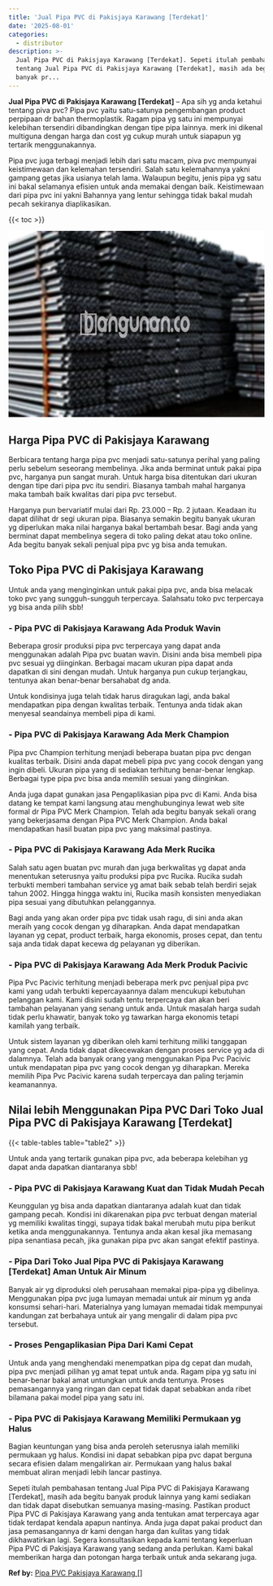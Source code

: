 ```yaml
---
title: 'Jual Pipa PVC di Pakisjaya Karawang [Terdekat]'
date: '2025-08-01'
categories:
  - distributor
description: >-
  Jual Pipa PVC di Pakisjaya Karawang [Terdekat]. Sepeti itulah pembahasan
  tentang Jual Pipa PVC di Pakisjaya Karawang [Terdekat], masih ada begitu
  banyak pr...
---
```


**Jual Pipa PVC di Pakisjaya Karawang \[Terdekat\]** – Apa sih yg anda ketahui tentang piva pvc? Pipa pvc yaitu satu-satunya pengembangan product perpipaan dr bahan thermoplastik. Ragam pipa yg satu ini mempunyai kelebihan tersendiri dibandingkan dengan tipe pipa lainnya. merk ini dikenal multiguna dengan harga dan cost yg cukup murah untuk siapapun yg tertarik menggunakannya.

Pipa pvc juga terbagi menjadi lebih dari satu macam, piva pvc mempunyai keistimewaan dan kelemahan tersendiri. Salah satu kelemahannya yakni gampang getas jika usianya telah lama. Walaupun begitu, jenis pipa yg satu ini bakal selamanya efisien untuk anda memakai dengan baik. Keistimewaan dari pipa pvc ini yakni Bahannya yang lentur sehingga tidak bakal mudah pecah sekiranya diaplikasikan.

{{< toc >}}

![Jual Pipa PVC di Pakisjaya Karawang [Terdekat]](/images/jaul-pipa-pvc-46.png)

## Harga Pipa PVC di Pakisjaya Karawang

Berbicara tentang harga pipa pvc menjadi satu-satunya perihal yang paling perlu sebelum seseorang membelinya. Jika anda berminat untuk pakai pipa pvc, harganya pun sangat murah. Untuk harga bisa ditentukan dari ukuran dengan tipe dari pipa pvc itu sendiri. Biasanya tambah mahal harganya maka tambah baik kwalitas dari pipa pvc tersebut.

Harganya pun bervariatif mulai dari Rp. 23.000 – Rp. 2 jutaan. Keadaan itu dapat dilihat dr segi ukuran pipa. Biasanya semakin begitu banyak ukuran yg diperlukan maka nilai harganya bakal bertambah besar. Bagi anda yang berminat dapat membelinya segera di toko paling dekat atau toko online. Ada begitu banyak sekali penjual pipa pvc yg bisa anda temukan.

## Toko Pipa PVC di Pakisjaya Karawang

Untuk anda yang menginginkan untuk pakai pipa pvc, anda bisa melacak toko pvc yang sungguh-sungguh terpercaya. Salahsatu toko pvc terpercaya yg bisa anda pilih sbb!

### \- Pipa PVC di Pakisjaya Karawang Ada Produk Wavin

Beberapa grosir produksi pipa pvc terpercaya yang dapat anda menggunakan adalah Pipa pvc buatan wavin. Disini anda bisa membeli pipa pvc sesuai yg diinginkan. Berbagai macam ukuran pipa dapat anda dapatkan di sini dengan mudah. Untuk harganya pun cukup terjangkau, tentunya akan benar-benar bersahabat dg anda.

Untuk kondisinya juga telah tidak harus diragukan lagi, anda bakal mendapatkan pipa dengan kwalitas terbaik. Tentunya anda tidak akan menyesal seandainya membeli pipa di kami.

### \- Pipa PVC di Pakisjaya Karawang Ada Merk Champion

Pipa pvc Champion terhitung menjadi beberapa buatan pipa pvc dengan kualitas terbaik. Disini anda dapat mebeli pipa pvc yang cocok dengan yang ingin dibeli. Ukuran pipa yang di sediakan terhitung benar-benar lengkap. Berbagai type pipa pvc bisa anda memilih sesuai yang diinginkan.

Anda juga dapat gunakan jasa Pengaplikasian pipa pvc di Kami. Anda bisa datang ke tempat kami langsung atau menghubunginya lewat web site formal dr Pipa PVC Merk Champion. Telah ada begitu banyak sekali orang yang bekerjasama dengan Pipa PVC Merk Champion. Anda bakal mendapatkan hasil buatan pipa pvc yang maksimal pastinya.

### \- Pipa PVC di Pakisjaya Karawang Ada Merk Rucika

Salah satu agen buatan pvc murah dan juga berkwalitas yg dapat anda menentukan seterusnya yaitu produksi pipa pvc Rucika. Rucika sudah terbukti memberi tambahan service yg amat baik sebab telah berdiri sejak tahun 2002. Hingga hingga waktu ini, Rucika masih konsisten menyediakan pipa sesuai yang dibutuhkan pelanggannya.

Bagi anda yang akan order pipa pvc tidak usah ragu, di sini anda akan meraih yang cocok dengan yg diharapkan. Anda dapat mendapatkan layanan yg cepat, product terbaik, harga ekonomis, proses cepat, dan tentu saja anda tidak dapat kecewa dg pelayanan yg diberikan.

### \- Pipa PVC di Pakisjaya Karawang Ada Merk Produk Pacivic

Pipa Pvc Pacivic terhitung menjadi beberapa merk pvc penjual pipa pvc kami yang udah terbukti kepercayaannya dalam mencukupi kebutuhan pelanggan kami. Kami disini sudah tentu terpercaya dan akan beri tambahan pelayanan yang senang untuk anda. Untuk masalah harga sudah tidak perlu khawatir, banyak toko yg tawarkan harga ekonomis tetapi kamilah yang terbaik.

Untuk sistem layanan yg diberikan oleh kami terhitung miliki tanggapan yang cepat. Anda tidak dapat dikecewakan dengan proses service yg ada di dalamnya. Telah ada banyak orang yang menggunakan Pipa Pvc Pacivic untuk mendapatan pipa pvc yang cocok dengan yg diharapkan. Mereka memilih Pipa Pvc Pacivic karena sudah terpercaya dan paling terjamin keamanannya.

## Nilai lebih Menggunakan Pipa PVC Dari Toko Jual Pipa PVC di Pakisjaya Karawang \[Terdekat\]

{{< table-tables table="table2" >}}

Untuk anda yang tertarik gunakan pipa pvc, ada beberapa kelebihan yg dapat anda dapatkan diantaranya sbb!

### \- Pipa PVC di Pakisjaya Karawang Kuat dan Tidak Mudah Pecah

Keunggulan yg bisa anda dapatkan diantaranya adalah kuat dan tidak gampang pecah. Kondisi ini dikarenakan pipa pvc terbuat dengan material yg memiliki kwalitas tinggi, supaya tidak bakal merubah mutu pipa berikut ketika anda menggunakannya. Tentunya anda akan kesal jika memasang pipa senantiasa pecah, jika gunakan pipa pvc akan sangat efektif pastinya.

### \- Pipa Dari Toko Jual Pipa PVC di Pakisjaya Karawang \[Terdekat\] Aman Untuk Air Minum

Banyak air yg diproduksi oleh perusahaan memakai pipa-pipa yg dibelinya. Menggunakan pipa pvc juga lumayan memadai untuk air minum yg anda konsumsi sehari-hari. Materialnya yang lumayan memadai tidak mempunyai kandungan zat berbahaya untuk air yang mengalir di dalam pipa pvc tersebut.

### \- Proses Pengaplikasian Pipa Dari Kami Cepat

Untuk anda yang menghendaki menempatkan pipa dg cepat dan mudah, pipa pvc menjadi pilihan yg amat tepat untuk anda. Ragam pipa yg satu ini benar-benar bakal amat untungkan untuk anda tentunya. Proses pemasangannya yang ringan dan cepat tidak dapat sebabkan anda ribet bilamana pakai model pipa yang satu ini.

### \- Pipa PVC di Pakisjaya Karawang Memiliki Permukaan yg Halus

Bagian keuntungan yang bisa anda peroleh seterusnya ialah memiliki permukaan yg halus. Kondisi ini dapat sebabkan pipa pvc dapat berguna secara efisien dalam mengalirkan air. Permukaan yang halus bakal membuat aliran menjadi lebih lancar pastinya.

Sepeti itulah pembahasan tentang Jual Pipa PVC di Pakisjaya Karawang \[Terdekat\], masih ada begitu banyak produk lainnya yang kami sediakan dan tidak dapat disebutkan semuanya masing-masing. Pastikan product Pipa PVC di Pakisjaya Karawang yang anda tentukan amat terpercaya agar tidak terdapat kendala apapun nantinya. Anda juga dapat pakai product dan jasa pemasangannya dr kami dengan harga dan kulitas yang tidak dikhawatirkan lagi. Segera konsultasikan kepada kami tentang keperluan Pipa PVC di Pakisjaya Karawang yang sedang anda perlukan. Kami bakal memberikan harga dan potongan harga terbaik untuk anda sekarang juga.

**Ref by:** [Pipa PVC Pakisjaya Karawang []](https://id.wikipedia.org/wiki/Pipa)
